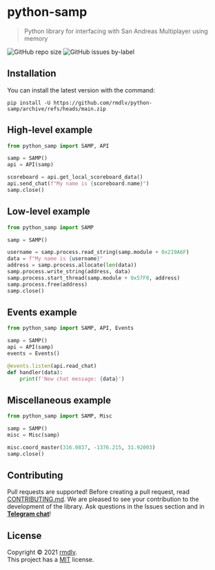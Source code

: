 # python-samp
>  Python library for interfacing with San Andreas Multiplayer using memory

![GitHub repo size](https://img.shields.io/github/repo-size/rmdlv/python-samp?style=flat-square)
![GitHub issues by-label](https://img.shields.io/github/issues/rmdlv/python-samp/bug?style=flat-square)

## Installation
You can install the latest version with the command:
```shell
pip install -U https://github.com/rmdlv/python-samp/archive/refs/heads/main.zip
```

## High-level example
```python
from python_samp import SAMP, API

samp = SAMP()
api = API(samp)

scoreboard = api.get_local_scoreboard_data()
api.send_chat(f"My name is {scoreboard.name}")
samp.close()
```

## Low-level example
```python
from python_samp import SAMP

samp = SAMP()

username = samp.process.read_string(samp.module + 0x219A6F)
data = f"My name is {username}"
address = samp.process.allocate(len(data))
samp.process.write_string(address, data)
samp.process.start_thread(samp.module + 0x57F0, address)
samp.process.free(address)
samp.close()
```

## Events example
```python
from python_samp import SAMP, API, Events

samp = SAMP()
api = API(samp)
events = Events()

@events.listen(api.read_chat)
def handler(data):
    print(f'New chat message: {data}')
```

## Miscellaneous example
```python
from python_samp import SAMP, Misc

samp = SAMP()
misc = Misc(samp)

misc.coord_master(316.0837, -1376.215, 31.92003)
samp.close()
```

## Contributing
Pull requests are supported! Before creating a pull request, read [CONTRIBUTING.md](https://github.com/rmdlv/python-samp/blob/main/CONTRIBUTING.md). We are pleased to see your contribution to the development of the library. Ask questions in the Issues section and in [**Telegram chat**](https://t.me/python_samp)!

## License
Copyright © 2021 [rmdlv](https://github.com/rmdlv).\
This project has a [MIT](https://github.com/rmdlv/python-samp/blob/main/LICENSE) license.